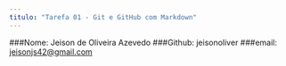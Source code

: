 ```yaml
---
titulo: "Tarefa 01 - Git e GitHub com Markdown"
---
```

###Nome: Jeison de Oliveira Azevedo
###Github: jeisonoliver
###email: jeisonjs42@gmail.com  